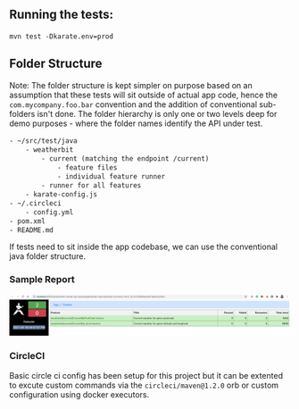 ## Running the tests:
    mvn test -Dkarate.env=prod

## Folder Structure
Note: The folder structure is kept simpler on purpose based on an assumption that these tests will sit outside of actual app code, hence the `com.mycompany.foo.bar` convention and the addition of conventional sub-folders isn't done. The folder hierarchy is only one or two levels deep for demo purposes - where the folder names identify the API under test.

    - ~/src/test/java
        - weatherbit
            - current (matching the endpoint /current)
                - feature files
                - individual feature runner
            - runner for all features
        - karate-config.js
    - ~/.circleci
        - config.yml
    - pom.xml
    - README.md

If tests need to sit inside the app codebase, we can use the conventional java folder structure.

### Sample Report
![Karate Reports](/karate-report-sample.png)

### CircleCI
Basic circle ci config has been setup for this project but it can be extented to excute custom commands via the `circleci/maven@1.2.0` orb or custom configuration using docker executors. 